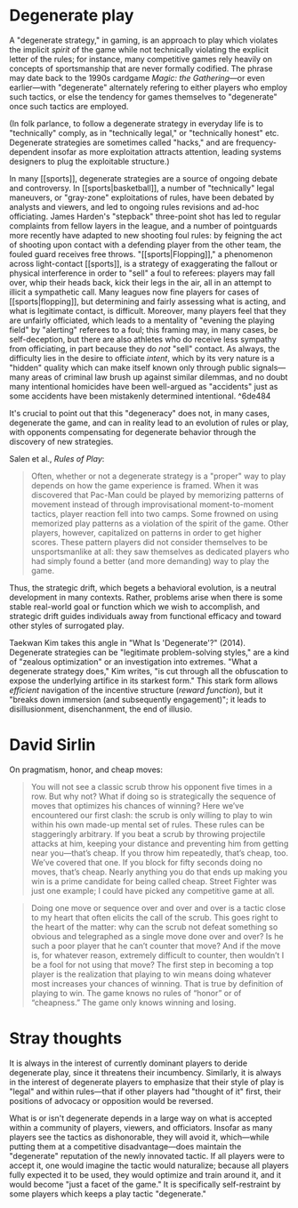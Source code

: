 # Degenerate play 

A "degenerate strategy," in gaming, is an approach to play which violates the implicit _spirit_ of the game while not technically violating the explicit letter of the rules; for instance, many competitive games rely heavily on concepts of sportsmanship that are never formally codified. The phrase may date back to the 1990s cardgame _Magic: the Gathering_—or even earlier—with "degenerate" alternately refering to either players who employ such tactics, or else the tendency for games themselves to "degenerate" once such tactics are employed.

(In folk parlance, to follow a degenerate strategy in everyday life is to "technically" comply, as in "technically legal," or "technically honest" etc. Degenerate strategies are sometimes called "hacks," and are frequency-dependent insofar as more exploitation attracts attention, leading systems designers to plug the exploitable structure.)

In many [[sports]], degenerate strategies are a source of ongoing debate and controversy. In [[sports|basketball]], a number of "technically" legal maneuvers, or "gray-zone" exploitations of rules, have been debated by analysts and viewers, and led to ongoing rules revisions and ad-hoc officiating. James Harden's "stepback" three-point shot has led to regular complaints from fellow layers in the league, and a number of pointguards more recently have adapted to new shooting foul rules: by feigning the act of shooting upon contact with a defending player from the other team, the fouled guard receives free throws. "[[sports|Flopping]]," a phenomenon across light-contact [[sports]], is a strategy of exaggerating the fallout or physical interference in order to "sell" a foul to referees: players may fall over, whip their heads back, kick their legs in the air, all in an attempt to illicit a sympathetic call. Many leagues now fine players for cases of [[sports|flopping]], but determining and fairly assessing what is acting, and what is legitimate contact, is difficult. Moreover, many players feel that they are unfairly officiated, which leads to a mentality of "evening the playing field" by "alerting" referees to a foul; this framing may, in many cases, be self-deception, but there are also athletes who do receive less sympathy from officiating, in part because they do _not_ "sell" contact. As always, the difficulty lies in the desire to officiate _intent_, which by its very nature is a "hidden" quality which can make itself known only through public signals—many areas of criminal law brush up against similar dilemmas, and no doubt many intentional homicides have been well-argued as "accidents" just as some accidents have been mistakenly determined intentional.  ^6de484

It's crucial to point out that this "degeneracy" does not, in many cases, degenerate the game, and can in reality lead to an evolution of rules or play, with opponents compensating for degenerate behavior through the discovery of new strategies.

Salen et al., _Rules of Play_:

> Often, whether or not a degenerate strategy is a "proper" way to play depends on how the game experience is framed. When it was discovered that Pac-Man could be played by memorizing patterns of movement instead of through improvisational moment-to-moment tactics, player reaction fell into two camps. Some frowned on using memorized play patterns as a violation of the spirit of the game. Other players, however, capitalized on patterns in order to get higher scores. These pattern players did not consider themselves to be unsportsmanlike at all: they saw themselves as dedicated players who had simply found a better (and more demanding) way to play the game.

Thus, the strategic drift, which begets a behavioral evolution, is a neutral development in many contexts. Rather, problems arise when there is some stable real-world goal or function which we wish to accomplish, and strategic drift guides individuals away from functional efficacy and toward other styles of surrogated play.

Taekwan Kim takes this angle in "What Is 'Degenerate'?" (2014). Degenerate strategies can be "legitimate problem-solving styles," are a kind of "zealous optimization" or an investigation into extremes. "What a degenerate strategy does," Kim writes, "is cut through all the obfuscation to expose the underlying artifice in its starkest form." This stark form allows _efficient_ navigation of the incentive structure (_reward function_), but it "breaks down immersion (and subsequently engagement)"; it leads to disillusionment, disenchanment, the end of illusio.

# David Sirlin

On pragmatism, honor, and cheap moves:

> You will not see a classic scrub throw his opponent five times in a row. But why not? What if doing so is strategically the sequence of moves that optimizes his chances of winning? Here we’ve encountered our first clash: the scrub is only willing to play to win within his own made-up mental set of rules. These rules can be staggeringly arbitrary. If you beat a scrub by throwing projectile attacks at him, keeping your distance and preventing him from getting near you—that’s cheap. If you throw him repeatedly, that’s cheap, too. We’ve covered that one. If you block for fifty seconds doing no moves, that’s cheap. Nearly anything you do that ends up making you win is a prime candidate for being called cheap. Street Fighter was just one example; I could have picked any competitive game at all.

> Doing one move or sequence over and over and over is a tactic close to my heart that often elicits the call of the scrub. This goes right to the heart of the matter: why can the scrub not defeat something so obvious and telegraphed as a single move done over and over? Is he such a poor player that he can’t counter that move? And if the move is, for whatever reason, extremely difficult to counter, then wouldn’t I be a fool for not using that move? The first step in becoming a top player is the realization that playing to win means doing whatever most increases your chances of winning. That is true by definition of playing to win. The game knows no rules of “honor” or of “cheapness.” The game only knows winning and losing.

# Stray thoughts

It is always in the interest of currently dominant players to deride degenerate play, since it threatens their incumbency. Similarly, it is always in the interest of degenerate players to emphasize that their style of play is "legal" and within rules—that if other players had "thought of it" first, their positions of advocacy or opposition would be reversed.

What is or isn't degenerate depends in a large way on what is accepted within a community of players, viewers, and officiators. Insofar as many players see the tactics as dishonorable, they will avoid it, which—while putting them at a competitive disadvantage—does maintain the "degenerate" reputation of the newly innovated tactic. If all players were to accept it, one would imagine the tactic would naturalize; because all players fully expected it to be used, they would optimize and train around it, and it would become "just a facet of the game." It is specifically self-restraint by some players which keeps a play tactic "degenerate."
